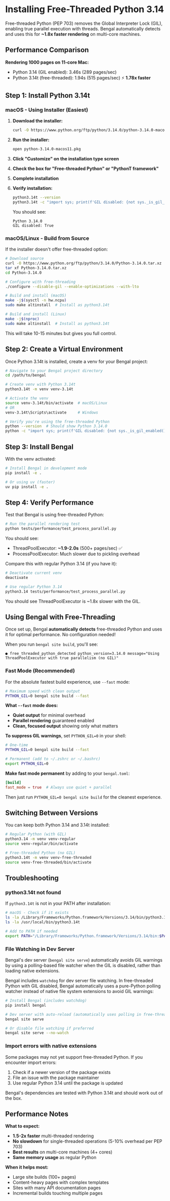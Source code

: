 # Installing Free-Threaded Python 3.14

Free-threaded Python (PEP 703) removes the Global Interpreter Lock (GIL), enabling true parallel execution with threads. Bengal automatically detects and uses this for **~1.8x faster rendering** on multi-core machines.

## Performance Comparison

**Rendering 1000 pages on 11-core Mac:**
- Python 3.14 (GIL enabled): 3.46s (289 pages/sec)
- Python 3.14t (free-threaded): 1.94s (515 pages/sec) ⚡ **1.78x faster**

## Step 1: Install Python 3.14t

### macOS - Using Installer (Easiest)

1. **Download the installer:**
   ```bash
   curl -O https://www.python.org/ftp/python/3.14.0/python-3.14.0-macos11.pkg
   ```

2. **Run the installer:**
   ```bash
   open python-3.14.0-macos11.pkg
   ```

3. **Click "Customize" on the installation type screen**

4. **Check the box for "Free-threaded Python" or "PythonT framework"**

5. **Complete installation**

6. **Verify installation:**
   ```bash
   python3.14t --version
   python3.14t -c "import sys; print(f'GIL disabled: {not sys._is_gil_enabled()}')"
   ```

   You should see:
   ```
   Python 3.14.0
   GIL disabled: True
   ```

### macOS/Linux - Build from Source

If the installer doesn't offer free-threaded option:

```bash
# Download source
curl -O https://www.python.org/ftp/python/3.14.0/Python-3.14.0.tar.xz
tar xf Python-3.14.0.tar.xz
cd Python-3.14.0

# Configure with free-threading
./configure --disable-gil --enable-optimizations --with-lto

# Build and install (macOS)
make -j$(sysctl -n hw.ncpu)
sudo make altinstall  # Install as python3.14t

# Build and install (Linux)
make -j$(nproc)
sudo make altinstall  # Install as python3.14t
```

This will take 10-15 minutes but gives you full control.

## Step 2: Create a Virtual Environment

Once Python 3.14t is installed, create a venv for your Bengal project:

```bash
# Navigate to your Bengal project directory
cd /path/to/bengal

# Create venv with Python 3.14t
python3.14t -m venv venv-3.14t

# Activate the venv
source venv-3.14t/bin/activate  # macOS/Linux
# OR
venv-3.14t\Scripts\activate     # Windows

# Verify you're using the free-threaded Python
python --version  # Should show Python 3.14.0
python -c "import sys; print(f'GIL disabled: {not sys._is_gil_enabled()}')"
```

## Step 3: Install Bengal

With the venv activated:

```bash
# Install Bengal in development mode
pip install -e .

# Or using uv (faster)
uv pip install -e .
```

## Step 4: Verify Performance

Test that Bengal is using free-threaded Python:

```bash
# Run the parallel rendering test
python tests/performance/test_process_parallel.py
```

You should see:
- ThreadPoolExecutor: **~1.9-2.0s** (500+ pages/sec) ✅
- ProcessPoolExecutor: Much slower due to pickling overhead

Compare this with regular Python 3.14 (if you have it):

```bash
# Deactivate current venv
deactivate

# Use regular Python 3.14
python3.14 tests/performance/test_process_parallel.py
```

You should see ThreadPoolExecutor is ~1.8x slower with the GIL.

## Using Bengal with Free-Threading

Once set up, Bengal **automatically detects** free-threaded Python and uses it for optimal performance. No configuration needed!

When you run `bengal site build`, you'll see:

```
● free_threaded_python_detected python_version=3.14.0 message="Using ThreadPoolExecutor with true parallelism (no GIL)"
```

### Fast Mode (Recommended)

For the absolute fastest build experience, use `--fast` mode:

```bash
# Maximum speed with clean output
PYTHON_GIL=0 bengal site build --fast
```

**What `--fast` mode does:**
- **Quiet output** for minimal overhead
- **Parallel rendering** guaranteed enabled
- **Clean, focused output** showing only what matters

**To suppress GIL warnings**, set `PYTHON_GIL=0` in your shell:

```bash
# One-time
PYTHON_GIL=0 bengal site build --fast

# Permanent (add to ~/.zshrc or ~/.bashrc)
export PYTHON_GIL=0
```

**Make fast mode permanent** by adding to your `bengal.toml`:

```toml
[build]
fast_mode = true  # Always use quiet + parallel
```

Then just run `PYTHON_GIL=0 bengal site build` for the cleanest experience.

## Switching Between Versions

You can keep both Python 3.14 and 3.14t installed:

```bash
# Regular Python (with GIL)
python3.14 -m venv venv-regular
source venv-regular/bin/activate

# Free-threaded Python (no GIL)
python3.14t -m venv venv-free-threaded
source venv-free-threaded/bin/activate
```

## Troubleshooting

### python3.14t not found

If `python3.14t` is not in your PATH after installation:

```bash
# macOS - Check if it exists
ls -la /Library/Frameworks/Python.framework/Versions/3.14/bin/python3.14t
ls -la /usr/local/bin/python3.14t

# Add to PATH if needed
export PATH="/Library/Frameworks/Python.framework/Versions/3.14/bin:$PATH"
```

### File Watching in Dev Server

Bengal's dev server (`bengal site serve`) automatically avoids GIL warnings by using a polling-based file watcher when the GIL is disabled, rather than loading native extensions.

Bengal includes `watchdog` for dev server file watching. In free-threaded Python with GIL disabled, Bengal automatically uses a pure-Python polling watcher instead of native file system extensions to avoid GIL warnings:

```bash
# Install Bengal (includes watchdog)
pip install bengal

# Dev server with auto-reload (automatically uses polling in free-threaded Python)
bengal site serve

# Or disable file watching if preferred
bengal site serve --no-watch
```

### Import errors with native extensions

Some packages may not yet support free-threaded Python. If you encounter import errors:

1. Check if a newer version of the package exists
2. File an issue with the package maintainer
3. Use regular Python 3.14 until the package is updated

Bengal's dependencies are tested with Python 3.14t and should work out of the box.

## Performance Notes

**What to expect:**
- **1.5-2x faster** multi-threaded rendering
- **No slowdown** for single-threaded operations (5-10% overhead per PEP 703)
- **Best results** on multi-core machines (4+ cores)
- **Same memory usage** as regular Python

**When it helps most:**
- Large site builds (100+ pages)
- Content-heavy pages with complex templates
- Sites with many API documentation pages
- Incremental builds touching multiple pages
